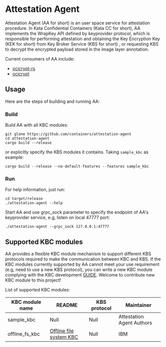 # Attestation Agent

Attestation Agent (AA for short) is an user space service for attestation procedure. In Kata Confidential Containers (Kata CC for short), AA implements the WrapKey API defined by keyprovider protocol, which is responsible for performing attestation and obtaining the Key Encryption Key (KEK for short) from Key Broker Service (KBS for short) , or requesting KBS to decrypt the encrypted payload stored in the image layer annotation.

Current consumers of AA include: 

- [ocicrypt-rs](https://github.com/containers/ocicrypt-rs)
- [ocicrypt](https://github.com/containers/ocicrypt)

## Usage

Here are the steps of building and running AA:

### Build

Build AA with all KBC modules:

```shell
git glone https://github.com/containers/attestation-agent
cd attestation-agent
cargo build --release
```

or explicitly specify the KBS modules it contains. Taking `sample_kbc` as example:

```shell
cargo build --release --no-default-features --features sample_kbc
```

### Run

For help information, just run:

```shell
cd target/release
./attestation-agent --help
```

Start AA and use grpc_sock parameter to specify the endpoint of AA's keyprovider service, e.g, listen on local 47777 port:

```shell
./attestation-agent --grpc_sock 127.0.0.1:47777
```

## Supported KBC modules

AA provides a flexible KBC module mechanism to support different KBS protocols required to make the communication between KBC and KBS. If the KBC modules currently supported by AA cannot meet your use requirement (e.g, need to use a new KBS protocol), you can write a new KBC module complying with the KBC development [GUIDE](docs/kbc_module_development_guide.md). Welcome to contribute new KBC module to this project!

List of supported KBC modules: 

| KBC module name    | README                                                              | KBS protocol | Maintainer                |
| ------------------ | ------------------------------------------------------------------- | ------------ | ------------------------- |
| sample_kbc         | Null                                                                | Null         | Attestation Agent Authors |
| offline_fs_kbc     | [Offline file system KBC](src/kbc_modules/offline_fs_kbc/README.md) | Null         | IBM                       |

